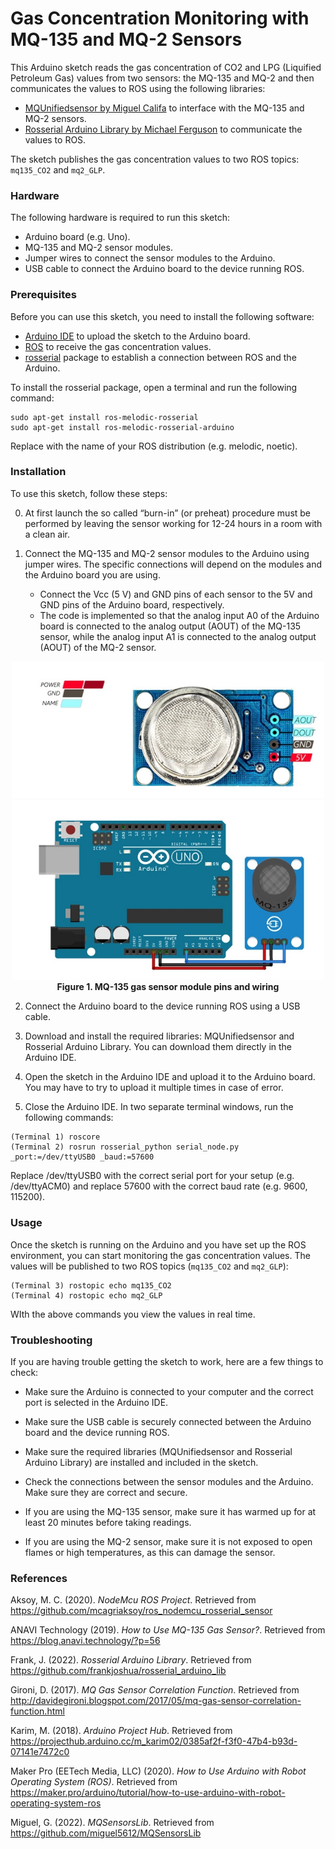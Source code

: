 # Gas Concentration Monitoring with MQ-135 and MQ-2 Sensors
This Arduino sketch reads the gas concentration of CO2 and LPG (Liquified Petroleum Gas) values from two sensors: the MQ-135 and MQ-2 and then communicates the values to ROS using the following libraries:

- [MQUnifiedsensor by Miguel Califa](https://github.com/miguel5612/MQSensorsLib) to interface with the MQ-135 and MQ-2 sensors.
- [Rosserial Arduino Library by Michael Ferguson](https://github.com/frankjoshua/rosserial_arduino_lib) to communicate the values to ROS.

The sketch publishes the gas concentration values to two ROS topics: `mq135_CO2` and `mq2_GLP`.

### Hardware
 
The following hardware is required to run this sketch:

- Arduino board (e.g. Uno).
- MQ-135 and MQ-2 sensor modules.
- Jumper wires to connect the sensor modules to the Arduino.
- USB cable to connect the Arduino board to the device running ROS.

### Prerequisites

Before you can use this sketch, you need to install the following software:

- [Arduino IDE](https://www.arduino.cc/en/Main/Software) to upload the sketch to the Arduino board.
- [ROS](http://wiki.ros.org/Installation) to receive the gas concentration values.
- [rosserial](http://wiki.ros.org/rosserial) package to establish a connection between ROS and the Arduino.

To install the rosserial package, open a terminal and run the following command:

```
sudo apt-get install ros-melodic-rosserial
sudo apt-get install ros-melodic-rosserial-arduino
```
Replace <rosdistro> with the name of your ROS distribution (e.g. melodic, noetic).

### Installation

  To use this sketch, follow these steps:
  
0. At first launch the so called “burn-in” (or preheat) procedure must be performed by leaving the sensor working for 12-24 hours in a room with a clean air.

1. Connect the MQ-135 and MQ-2 sensor modules to the Arduino using jumper wires. The specific connections will depend on the modules and the Arduino board you are using.

    - Connect the Vcc (5 V) and GND pins of each sensor to the 5V and GND pins of the Arduino board, respectively.
    - The code is implemented so that the analog input A0 of the Arduino board is connected to the analog output (AOUT) of the MQ-135 sensor, while the analog input A1 is connected to the analog output (AOUT) of the MQ-2 sensor.
    
<p align="center">
  <img src="Images/MQ-135-pin.jpg" width="500" />
  <img src="Images/MQ-135-wire.jpg" width="500" />
  <strong>Figure 1. MQ-135 gas sensor module pins and wiring</strong>
</p>

2. Connect the Arduino board to the device running ROS using a USB cable.

3. Download and install the required libraries: MQUnifiedsensor and Rosserial Arduino Library. You can download them directly in the Arduino IDE.

4. Open the sketch in the Arduino IDE and upload it to the Arduino board. You may have to try to upload it multiple times in case of error.

5. Close the Arduino IDE. In two separate terminal windows, run the following commands:

```
(Terminal 1) roscore
(Terminal 2) rosrun rosserial_python serial_node.py _port:=/dev/ttyUSB0 _baud:=57600
```
Replace /dev/ttyUSB0 with the correct serial port for your setup (e.g. /dev/ttyACM0) and replace 57600 with the correct baud rate (e.g. 9600, 115200).

### Usage

Once the sketch is running on the Arduino and you have set up the ROS environment, you can start monitoring the gas concentration values. The values will be published to two ROS topics (`mq135_CO2` and `mq2_GLP`):

```
(Terminal 3) rostopic echo mq135_CO2
(Terminal 4) rostopic echo mq2_GLP
```
WIth the above commands you view the values in real time.

### Troubleshooting

If you are having trouble getting the sketch to work, here are a few things to check:

- Make sure the Arduino is connected to your computer and the correct port is selected in the Arduino IDE.

- Make sure the USB cable is securely connected between the Arduino board and the device running ROS.

- Make sure the required libraries (MQUnifiedsensor and Rosserial Arduino Library) are installed and included in the sketch.

- Check the connections between the sensor modules and the Arduino. Make sure they are correct and secure.

- If you are using the MQ-135 sensor, make sure it has warmed up for at least 20 minutes before taking readings.

- If you are using the MQ-2 sensor, make sure it is not exposed to open flames or high temperatures, as this can damage the sensor.

### References

Aksoy, M. C. (2020). _NodeMcu ROS Project_. Retrieved from https://github.com/mcagriaksoy/ros_nodemcu_rosserial_sensor

ANAVI Technology (2019). _How to Use MQ-135 Gas Sensor?_. Retrieved from https://blog.anavi.technology/?p=56

Frank, J. (2022). _Rosserial Arduino Library_. Retrieved from https://github.com/frankjoshua/rosserial_arduino_lib

Gironi, D. (2017). _MQ Gas Sensor Correlation Function_. Retrieved from http://davidegironi.blogspot.com/2017/05/mq-gas-sensor-correlation-function.html

Karim, M. (2018). _Arduino Project Hub_. Retrieved from https://projecthub.arduino.cc/m_karim02/0385af2f-f3f0-47b4-b93d-07141e7472c0

Maker Pro (EETech Media, LLC) (2020). _How to Use Arduino with Robot Operating System (ROS)_. Retrieved from https://maker.pro/arduino/tutorial/how-to-use-arduino-with-robot-operating-system-ros

Miguel, G. (2022). _MQSensorsLib_. Retrieved from https://github.com/miguel5612/MQSensorsLib
